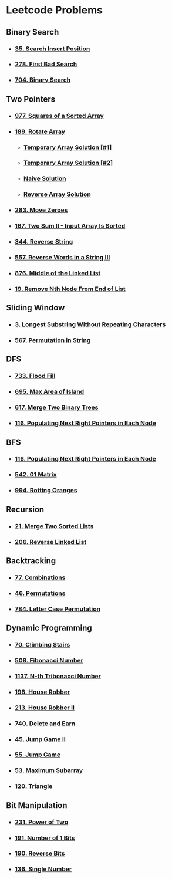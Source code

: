 # Leetcode Problems

## Binary Search

- ### [35. Search Insert Position](binary_search/35_search_insert_position)
- ### [278. First Bad Search](binary_search/278_first_bad_version)
- ### [704. Binary Search](binary_search/704_binary_search)

## Two Pointers

- ### [977. Squares of a Sorted Array](two_pointers/977_squares_of_a_sorted_array)
- ### [189. Rotate Array](two_pointers/189_rotate_array)
  - ### [Temporary Array Solution [#1]](two_pointers/189_rotate_array/temp_array_solution/solution_1)
  - ### [Temporary Array Solution [#2]](two_pointers/189_rotate_array/temp_array_solution/solution_2)
  - ### [Naive Solution](two_pointers/189_rotate_array/naive_solution)
  - ### [Reverse Array Solution](two_pointers/189_rotate_array/reverse_array_solution)
- ### [283. Move Zeroes](two_pointers/283_move_zeroes)
- ### [167. Two Sum II - Input Array Is Sorted](two_pointers/167_two_sum_sorted_array)
- ### [344. Reverse String](two_pointers/344_reverse_string)
- ### [557. Reverse Words in a String III](two_pointers/557_reverse_words_in_a_string_III)
- ### [876. Middle of the Linked List](two_pointers/876_middle_of_the_linked_list)
- ### [19. Remove Nth Node From End of List](two_pointers/19_remove_nth_node_from_end_of_list)

## Sliding Window

- ### [3. Longest Substring Without Repeating Characters](sliding_window/3_longest_substring_without_repeating_characters)
- ### [567. Permutation in String](sliding_window/567_permutation_in_string)

## DFS

- ### [733. Flood Fill](dfs/733_flood_fill)
- ### [695. Max Area of Island](dfs/695_max_area_of_island)
- ### [617. Merge Two Binary Trees](dfs/617_merge_two_binary_trees)
- ### [116. Populating Next Right Pointers in Each Node](dfs/116_populating_next_right_pointers_in_each_node)

## BFS
- ### [116. Populating Next Right Pointers in Each Node](bfs/116_populating_next_right_pointers_in_each_node)
- ### [542. 01 Matrix](bfs/542_01_matrix)
- ### [994. Rotting Oranges](bfs/994_rotting_oranges)

## Recursion
- ### [21. Merge Two Sorted Lists](recursion/21_merge_two_sorted_lists)
- ### [206. Reverse Linked List](recursion/206_reverse_linked_list)

## Backtracking
- ### [77. Combinations](backtracking/77_combinations)
- ### [46. Permutations](backtracking/46_permutations)
- ### [784. Letter Case Permutation](backtracking/784_letter_case_permutation)

## Dynamic Programming
- ### [70. Climbing Stairs](dynamic_programming/70_climbing_stairs)
- ### [509. Fibonacci Number](dynamic_programming/509_fibonacci_number)
- ### [1137. N-th Tribonacci Number](dynamic_programming/1137_nth_tribonacci_number)
- ### [198. House Robber](dynamic_programming/198_house_robber)
- ### [213. House Robber II](dynamic_programming/213_house_robber_II)
- ### [740. Delete and Earn](dynamic_programming/740_delete_and_earn)
- ### [45. Jump Game II](dynamic_programming/45_jump_game_II)
- ### [55. Jump Game](dynamic_programming/55_jump_game)
- ### [53. Maximum Subarray](dynamic_programming/53_maximum_subarray)
- ### [120. Triangle](dynamic_programming/120_triangle)

## Bit Manipulation
- ### [231. Power of Two](bit_manipulation/231_power_of_two)
- ### [191. Number of 1 Bits](bit_manipulation/191_number_of_1_bits)
- ### [190. Reverse Bits](bit_manipulation/190_reverse_bits)
- ### [136. Single Number](bit_manipulation/136_single_number)